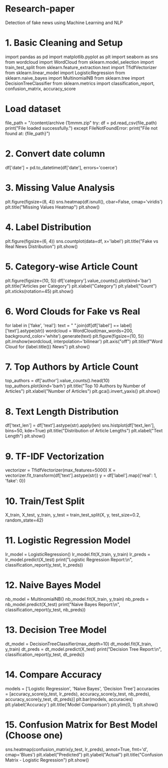 # Research-paper
Detection of fake news using Machine Learning and NLP
# 1. Basic Cleaning and Setup
import pandas as pd
import matplotlib.pyplot as plt
import seaborn as sns
from wordcloud import WordCloud
from sklearn.model_selection import train_test_split
from sklearn.feature_extraction.text import TfidfVectorizer
from sklearn.linear_model import LogisticRegression
from sklearn.naive_bayes import MultinomialNB
from sklearn.tree import DecisionTreeClassifier
from sklearn.metrics import classification_report, confusion_matrix, accuracy_score

# Load dataset
file_path = "/content/archive (1)mmm.zip"
try:
    df = pd.read_csv(file_path)
    print("File loaded successfully.")
except FileNotFoundError:
    print("File not found at: {file_path}")

# 2. Convert date column
df['date'] = pd.to_datetime(df['date'], errors='coerce')

# 3. Missing Value Analysis
plt.figure(figsize=(8, 4))
sns.heatmap(df.isnull(), cbar=False, cmap='viridis')
plt.title("Missing Values Heatmap")
plt.show()

# 4. Label Distribution
plt.figure(figsize=(6, 4))
sns.countplot(data=df, x='label')
plt.title("Fake vs Real News Distribution")
plt.show()

# 5. Category-wise Article Count
plt.figure(figsize=(10, 5))
df['category'].value_counts().plot(kind='bar')
plt.title("Articles per Category")
plt.xlabel("Category")
plt.ylabel("Count")
plt.xticks(rotation=45)
plt.show()

# 6. Word Clouds for Fake vs Real
for label in ['fake', 'real']:
    text = " ".join(df[df['label'] == label]['text'].astype(str))
    wordcloud = WordCloud(max_words=200, background_color='white').generate(text)
    plt.figure(figsize=(10, 5))
    plt.imshow(wordcloud, interpolation='bilinear')
    plt.axis("off")
    plt.title(f"Word Cloud for {label.title()} News")
    plt.show()

# 7. Top Authors by Article Count
top_authors = df['author'].value_counts().head(10)
top_authors.plot(kind='barh')
plt.title("Top 10 Authors by Number of Articles")
plt.xlabel("Number of Articles")
plt.gca().invert_yaxis()
plt.show()

# 8. Text Length Distribution
df['text_len'] = df['text'].astype(str).apply(len)
sns.histplot(df['text_len'], bins=50, kde=True)
plt.title("Distribution of Article Lengths")
plt.xlabel("Text Length")
plt.show()

# 9. TF-IDF Vectorization
vectorizer = TfidfVectorizer(max_features=5000)
X = vectorizer.fit_transform(df['text'].astype(str))
y = df['label'].map({'real': 1, 'fake': 0})

# 10. Train/Test Split
X_train, X_test, y_train, y_test = train_test_split(X, y, test_size=0.2, random_state=42)

# 11. Logistic Regression Model
lr_model = LogisticRegression()
lr_model.fit(X_train, y_train)
lr_preds = lr_model.predict(X_test)
print("Logistic Regression Report:\n", classification_report(y_test, lr_preds))

# 12. Naive Bayes Model
nb_model = MultinomialNB()
nb_model.fit(X_train, y_train)
nb_preds = nb_model.predict(X_test)
print("Naive Bayes Report:\n", classification_report(y_test, nb_preds))

# 13. Decision Tree Model
dt_model = DecisionTreeClassifier(max_depth=10)
dt_model.fit(X_train, y_train)
dt_preds = dt_model.predict(X_test)
print("Decision Tree Report:\n", classification_report(y_test, dt_preds))

# 14. Compare Accuracy
models = ['Logistic Regression', 'Naive Bayes', 'Decision Tree']
accuracies = [accuracy_score(y_test, lr_preds),
              accuracy_score(y_test, nb_preds),
              accuracy_score(y_test, dt_preds)]
plt.bar(models, accuracies)
plt.ylabel('Accuracy')
plt.title('Model Comparison')
plt.ylim(0, 1)
plt.show()

# 15. Confusion Matrix for Best Model (Choose one)
sns.heatmap(confusion_matrix(y_test, lr_preds), annot=True, fmt='d', cmap='Blues')
plt.xlabel("Predicted")
plt.ylabel("Actual")
plt.title("Confusion Matrix - Logistic Regression")
plt.show()
